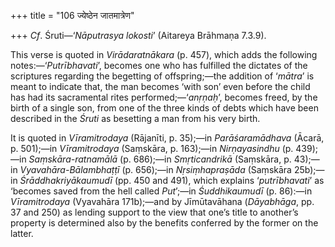 +++
title = "106 ज्येष्ठेन जातमात्रेण"

+++
*Cf*. Śruti—‘*Nāputrasya lokosti*’ (Aitareya Brāhmaṇa 7.3.9).

This verse is quoted in *Virādaratnākara* (p. 457), which adds the
following notes:—‘*Putrībhavati*’, becomes one who has fulfilled the
dictates of the scriptures regarding the begetting of offspring;—the
addition of ‘*mātra*’ is meant to indicate that, the man becomes ‘with
son’ even before the child has had its sacramental rites
performed;—‘*anṛṇaḥ*’, becomes freed, by the birth of a single son, from
one of the three kinds of debts which have been described in the *Śruti*
as besetting a man from his very birth.

It is quoted in *Vīramitrodaya* (Rājanīti, p. 35);—in *Parāśaramādhava*
(Ācarā, p. 501);—in *Vīramitrodaya* (Saṃskāra, p. 163);—in
*Nirṇayasindhu* (p. 439);—in *Saṃskāra-ratnamālā* (p. 686);—in
*Smṛticandrikā* (Saṃskāra, p. 43);—in *Vyavahāra-Bālambhaṭṭī* (p.
656);—in *Nṛsiṃhapraṣāda* (Saṃskāra 25b);—in *Śrāddhakriyākaumudī* (pp.
450 and 491), which explains ‘*putrībhavati*’ as ‘becomes saved from the
hell called *Put*’;—in *Śuddhikaumudī* (p. 86):—in *Vīramitrodaya*
(Vyavahāra 171b);—and by Jīmūtavāhana (*Dāyabhāga*, pp. 37 and 250) as
lending support to the view that one’s title to another’s property is
determined also by the benefits conferred by the former on the latter.


